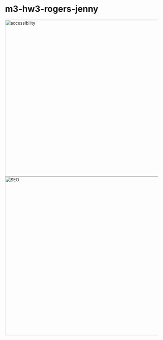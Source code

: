 # m3-hw3-rogers-jenny
 <img width="516" alt="accessibility" src="https://user-images.githubusercontent.com/122700314/215352844-3dd6938c-f563-45e4-98a4-feae39b075c4.png">
 <img width="523" alt="SEO" src="https://user-images.githubusercontent.com/122700314/215352864-7ea8c68f-d236-464e-9065-c0ed1a80f4b3.png">

